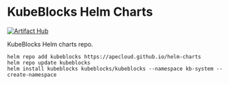 # KubeBlocks Helm Charts

[![Artifact Hub](https://img.shields.io/endpoint?url=https://artifacthub.io/badge/repository/kubeblocks)](https://artifacthub.io/packages/search?repo=kubeblocks)

KubeBlocks Helm charts repo.

```
helm repo add kubeblocks https://apecloud.github.io/helm-charts
helm repo update kubeblocks
helm install kubeblocks kubeblocks/kubeblocks --namespace kb-system --create-namespace
```
